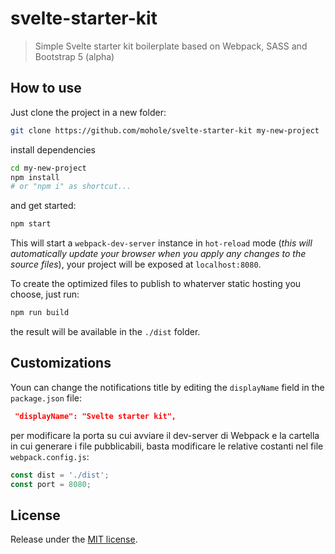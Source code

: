 # svelte-starter-kit
> Simple Svelte starter kit boilerplate based on Webpack, SASS and Bootstrap 5 (alpha)

## How to use
Just clone the project in a new folder:
```bash
git clone https://github.com/mohole/svelte-starter-kit my-new-project
```

install dependencies
```bash
cd my-new-project
npm install 
# or "npm i" as shortcut...
```

and get started:
```bash
npm start
```

This will start a `webpack-dev-server` instance in `hot-reload` mode (*this will automatically update your browser when you apply any changes to the source files*), your project will be exposed at `localhost:8080`.

To create the optimized files to publish to whaterver static hosting you choose, just run:
```bash
npm run build
```

the result will be available in the `./dist` folder.

## Customizations
Youn can change the notifications title by editing the `displayName` field in the `package.json` file:

```json
 "displayName": "Svelte starter kit",
```

per modificare la porta su cui avviare il dev-server di Webpack e la cartella in cui generare i file pubblicabili, basta modificare le relative costanti nel file `webpack.config.js`:

```javascript
const dist = './dist';
const port = 8080;
```

## License
Release under the [MIT license](LICENSE).
